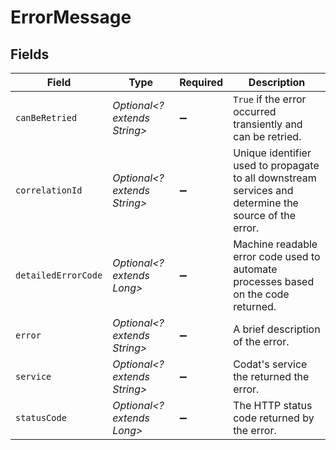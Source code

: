 # ErrorMessage


## Fields

| Field                                                                                                 | Type                                                                                                  | Required                                                                                              | Description                                                                                           |
| ----------------------------------------------------------------------------------------------------- | ----------------------------------------------------------------------------------------------------- | ----------------------------------------------------------------------------------------------------- | ----------------------------------------------------------------------------------------------------- |
| `canBeRetried`                                                                                        | *Optional<? extends String>*                                                                          | :heavy_minus_sign:                                                                                    | `True` if the error occurred transiently and can be retried.                                          |
| `correlationId`                                                                                       | *Optional<? extends String>*                                                                          | :heavy_minus_sign:                                                                                    | Unique identifier used to propagate to all downstream services and determine the source of the error. |
| `detailedErrorCode`                                                                                   | *Optional<? extends Long>*                                                                            | :heavy_minus_sign:                                                                                    | Machine readable error code used to automate processes based on the code returned.                    |
| `error`                                                                                               | *Optional<? extends String>*                                                                          | :heavy_minus_sign:                                                                                    | A brief description of the error.                                                                     |
| `service`                                                                                             | *Optional<? extends String>*                                                                          | :heavy_minus_sign:                                                                                    | Codat's service the returned the error.                                                               |
| `statusCode`                                                                                          | *Optional<? extends Long>*                                                                            | :heavy_minus_sign:                                                                                    | The HTTP status code returned by the error.                                                           |